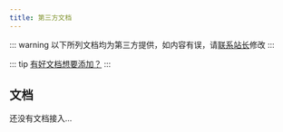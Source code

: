 ```yaml
---
title: 第三方文档
---
```


::: warning
以下所列文档均为第三方提供，如内容有误，请[联系站长](/about/contact.html#反馈)修改
:::

::: tip
[有好文档想要添加？](/about/contact.html#文档)
:::

## 文档

还没有文档接入...